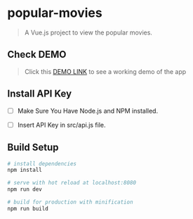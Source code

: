 # popular-movies

> A Vue.js project to view the popular movies.

## Check DEMO

> Click this [DEMO LINK](https://popular-movies-1b6c6.firebaseapp.com/) to see a working demo of the app


## Install API Key 

- [ ] Make Sure You Have Node.js and NPM installed.
- [ ] Insert API Key in src/api.js file.


## Build Setup

``` bash
# install dependencies
npm install

# serve with hot reload at localhost:8080
npm run dev

# build for production with minification
npm run build

